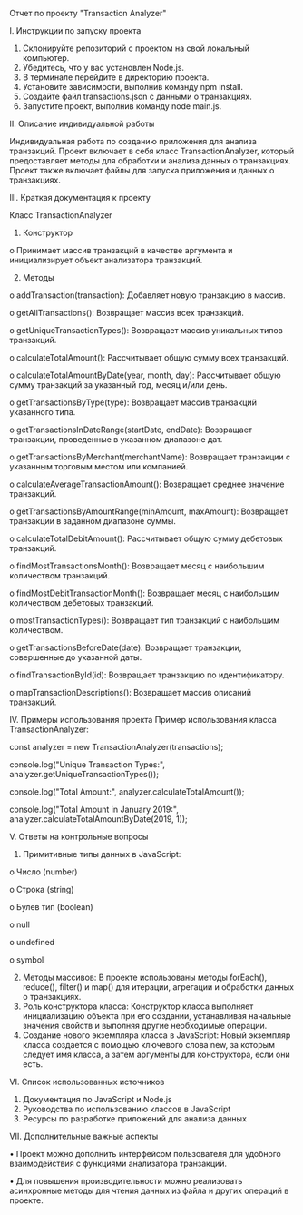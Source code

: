 Отчет по проекту "Transaction Analyzer"

I. Инструкции по запуску проекта
1.	Склонируйте репозиторий с проектом на свой локальный компьютер.
2.	Убедитесь, что у вас установлен Node.js.
3.	В терминале перейдите в директорию проекта.
4.	Установите зависимости, выполнив команду npm install.
5.	Создайте файл transactions.json с данными о транзакциях.
6.	Запустите проект, выполнив команду node main.js.

II. Описание индивидуальной работы

Индивидуальная работа по созданию приложения для анализа транзакций. Проект включает в себя класс TransactionAnalyzer, который предоставляет методы для обработки и анализа данных о транзакциях. Проект также включает файлы для запуска приложения и данных о транзакциях.

III. Краткая документация к проекту

Класс TransactionAnalyzer
1.	Конструктор

o	Принимает массив транзакций в качестве аргумента и инициализирует объект анализатора транзакций.

2.	Методы

o	addTransaction(transaction): Добавляет новую транзакцию в массив.

o	getAllTransactions(): Возвращает массив всех транзакций.

o	getUniqueTransactionTypes(): Возвращает массив уникальных типов транзакций.

o	calculateTotalAmount(): Рассчитывает общую сумму всех транзакций.

o	calculateTotalAmountByDate(year, month, day): Рассчитывает общую сумму транзакций за указанный год, месяц и/или день.

o	getTransactionsByType(type): Возвращает массив транзакций указанного типа.

o	getTransactionsInDateRange(startDate, endDate): Возвращает транзакции, проведенные в указанном диапазоне дат.

o	getTransactionsByMerchant(merchantName): Возвращает транзакции с указанным торговым местом или компанией.

o	calculateAverageTransactionAmount(): Возвращает среднее значение транзакций.

o	getTransactionsByAmountRange(minAmount, maxAmount): Возвращает транзакции в заданном диапазоне суммы.

o	calculateTotalDebitAmount(): Рассчитывает общую сумму дебетовых транзакций.

o	findMostTransactionsMonth(): Возвращает месяц с наибольшим количеством транзакций.

o	findMostDebitTransactionMonth(): Возвращает месяц с наибольшим количеством дебетовых транзакций.

o	mostTransactionTypes(): Возвращает тип транзакций с наибольшим количеством.

o	getTransactionsBeforeDate(date): Возвращает транзакции, совершенные до указанной даты.

o	findTransactionById(id): Возвращает транзакцию по идентификатору.

o	mapTransactionDescriptions(): Возвращает массив описаний транзакций.

IV. Примеры использования проекта
Пример использования класса TransactionAnalyzer:

const analyzer = new TransactionAnalyzer(transactions);

console.log("Unique Transaction Types:", analyzer.getUniqueTransactionTypes());

console.log("Total Amount:", analyzer.calculateTotalAmount());

console.log("Total Amount in January 2019:", analyzer.calculateTotalAmountByDate(2019, 1));

V. Ответы на контрольные вопросы
1.	Примитивные типы данных в JavaScript:

o	Число (number)

o	Строка (string)

o	Булев тип (boolean)

o	null

o	undefined

o	symbol

2.	Методы массивов: В проекте использованы методы forEach(), reduce(), filter() и map() для итерации, агрегации и обработки данных о транзакциях.
3.	Роль конструктора класса: Конструктор класса выполняет инициализацию объекта при его создании, устанавливая начальные значения свойств и выполняя другие необходимые операции.
4.	Создание нового экземпляра класса в JavaScript: Новый экземпляр класса создается с помощью ключевого слова new, за которым следует имя класса, а затем аргументы для конструктора, если они есть.

VI. Список использованных источников
1.	Документация по JavaScript и Node.js
2.	Руководства по использованию классов в JavaScript
3.	Ресурсы по разработке приложений для анализа данных

VII. Дополнительные важные аспекты

•	Проект можно дополнить интерфейсом пользователя для удобного взаимодействия с функциями анализатора транзакций.

•	Для повышения производительности можно реализовать асинхронные методы для чтения данных из файла и других операций в проекте.

